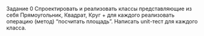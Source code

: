 Задание 0
Спроектировать и реализовать классы представляющие из себя Прямоугольник, Квадрат, Круг + для каждого реализовать операцию (метод) “посчитать площадь”.
Написать unit-тест для каждого класса.
